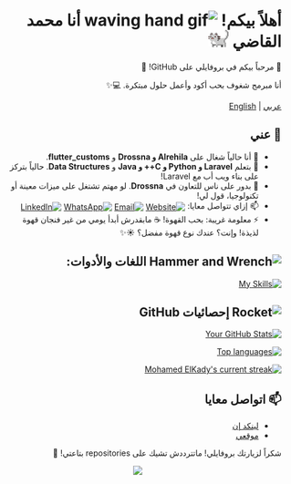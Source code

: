 <div dir="rtl">
  
# أهلاً بيكم! <img src="https://user-images.githubusercontent.com/72663882/171687151-bb31c996-c9d2-49c8-b593-734946893b23.gif" alt="waving hand gif" aria-hidden="true" width="40" /> أنا محمد القاضي <a href="https://elmoparmg.com"><img src="cat.gif" width="35" alt="animated cat"/></a>

🌟 مرحباً بيكم في بروفايلي على GitHub! 🎉

أنا مبرمج شغوف بحب أكود وأعمل حلول مبتكرة. 💻✨

<a href="https://github.com/kady-x/kady-x/blob/main/README_AR.md"><span>عربي</span></a> |
<a href="https://github.com/kady-x/kady-x/blob/main/README.md"><span>English</span></a>

## 🌟 عني

- 🔭 أنا حالياً شغال على **Alrehila و Drossna** و **flutter_customs**.
- 🌱 بتعلم **Laravel و Python و C++ و Java** و **Data Structures**. حالياً بتركز على بناء ويب أب مع Laravel!
- 👯 بدور على ناس للتعاون في **Drossna**. لو مهتم تشتغل على ميزات معينة أو تكنولوجيا، قول لي!
- 📫 إزاي تتواصل معايا:
<a href="https://elmoparmg.com" title="Portfolio"><img alt="Website" src="https://img.shields.io/badge/website-f59042?style=for-the-badge&logo=About.me&logoColor=white" height="30" align="center"/></a>
<a href="mailto:mohamed@elmoparmg.com" title="Email"><img alt="Email" src="https://img.shields.io/badge/Gmail-D14836?style=for-the-badge&logo=gmail&logoColor=white" height="30" align="center"/></a>
<a href="https://wa.me/+201021207569" title="WhatsApp"><img alt="WhatsApp" src="https://img.shields.io/badge/WhatsApp-25D366?style=for-the-badge&logo=whatsapp&logoColor=white" height="30" align="center"/></a>
<a href="https://www.linkedin.com/in/kadyx/"><img alt="LinkedIn" src="https://img.shields.io/static/v1?message=LinkedIn&logo=linkedin&label=&color=0077B5&logoColor=white&style=for-the-badge" height="30" align="center"/></a>
- ⚡ معلومة غريبة: بحب القهوة! ☕ مابقدرش أبدأ يومي من غير فنجان قهوة لذيذة! وإنت؟ عندك نوع قهوة مفضل؟ ☀️✨

## <img src="https://raw.githubusercontent.com/Tarikul-Islam-Anik/Animated-Fluent-Emojis/master/Emojis/Objects/Hammer%20and%20Wrench.png" alt="Hammer and Wrench" width="30" height="30" /> اللغات والأدوات:
[![My Skills](https://skillicons.dev/icons?i=html,css,js,dart,flutter,php,laravel,python,mysql,docker,mongodb,firebase,md,git,github,vscode,postman,stackoverflow&perline=15)](#)

## <img src="https://raw.githubusercontent.com/Tarikul-Islam-Anik/Animated-Fluent-Emojis/master/Emojis/Travel%20and%20places/Rocket.png" alt="Rocket" width="30" height="30" /> إحصائيات GitHub

[![Your GitHub Stats](https://github-readme-stats.vercel.app/api?username=kady-x&count_private=true&show_icons=true&theme=radical)](#)

[![Top languages](https://github-readme-mwendwa.vercel.app/api/top-langs/?username=kady-x&count_private=true&show_icons=true&theme=radical)](#)

[![Mohamed ElKady's current streak](https://streak-stats.demolab.com/?user=kady-x&count_private=true&show_icons=true&theme=radical)](#)

## 📫 اتواصل معايا

- [لينكد إن](https://www.linkedin.com/in/kadyx/)
- [موقعي](https://www.elmoparmg.com)

شكراً لزيارتك بروفايلي! ماتترددش تشيك على repositories بتاعتي! 🌈
</div>

<p align="center">
     <img src="https://capsule-render.vercel.app/api?type=waving&color=gradient&height=150&section=footer"/>
</p>

